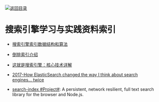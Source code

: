 [![返回目录](https://parg.co/UGo)](https://github.com/wxyyxc1992/Awesome-Links)

# 搜索引擎学习与实践资料索引

* [搜索引擎索引数据结构和算法](http://www.hoohack.me/2016/05/09/datasture-and-algorithm-of-search-engine)

* [倒排索引介绍](http://www.cnblogs.com/fly1988happy/archive/2012/04/01/2429000.html)

* [这就是搜索引擎：核心技术详解](https://drive.wps.cn/view/l/5b7984707cbb47d9b1b484d3a7cd92a6)

* [2017-How ElasticSearch changed the way I think about search engines… twice](https://parg.co/USg)

* [search-index #Project#](https://github.com/fergiemcdowall/search-index): A persistent, network resilient, full text search library for the browser and Node.js.
